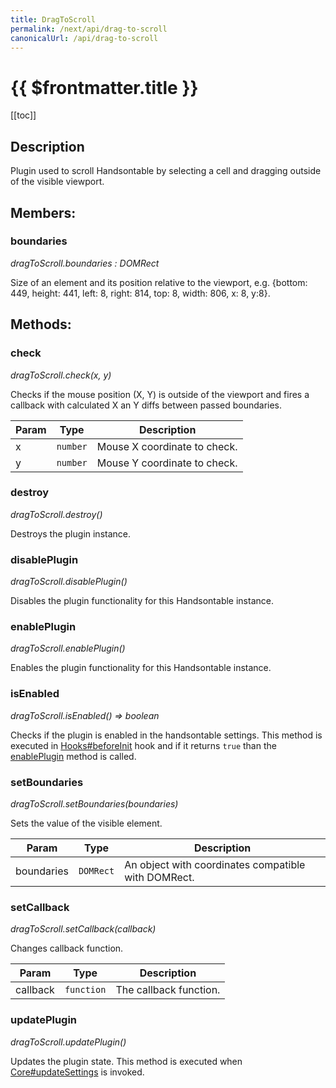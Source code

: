 ```yaml
---
title: DragToScroll
permalink: /next/api/drag-to-scroll
canonicalUrl: /api/drag-to-scroll
---
```


# {{ $frontmatter.title }}

[[toc]]

## Description


Plugin used to scroll Handsontable by selecting a cell and dragging outside of the visible viewport.


## Members:

### boundaries

_dragToScroll.boundaries : DOMRect_

Size of an element and its position relative to the viewport,
e.g. {bottom: 449, height: 441, left: 8, right: 814, top: 8, width: 806, x: 8, y:8}.


## Methods:

### check

_dragToScroll.check(x, y)_

Checks if the mouse position (X, Y) is outside of the viewport and fires a callback with calculated X an Y diffs
between passed boundaries.


| Param | Type | Description |
| --- | --- | --- |
| x | <code>number</code> | Mouse X coordinate to check. |
| y | <code>number</code> | Mouse Y coordinate to check. |



### destroy

_dragToScroll.destroy()_

Destroys the plugin instance.



### disablePlugin

_dragToScroll.disablePlugin()_

Disables the plugin functionality for this Handsontable instance.



### enablePlugin

_dragToScroll.enablePlugin()_

Enables the plugin functionality for this Handsontable instance.



### isEnabled

_dragToScroll.isEnabled() ⇒ boolean_

Checks if the plugin is enabled in the handsontable settings. This method is executed in [Hooks#beforeInit](./Hooks/#beforeInit)
hook and if it returns `true` than the [enablePlugin](#DragToScroll+enablePlugin) method is called.



### setBoundaries

_dragToScroll.setBoundaries(boundaries)_

Sets the value of the visible element.


| Param | Type | Description |
| --- | --- | --- |
| boundaries | <code>DOMRect</code> | An object with coordinates compatible with DOMRect. |



### setCallback

_dragToScroll.setCallback(callback)_

Changes callback function.


| Param | Type | Description |
| --- | --- | --- |
| callback | <code>function</code> | The callback function. |



### updatePlugin

_dragToScroll.updatePlugin()_

Updates the plugin state. This method is executed when [Core#updateSettings](./Core/#updateSettings) is invoked.


